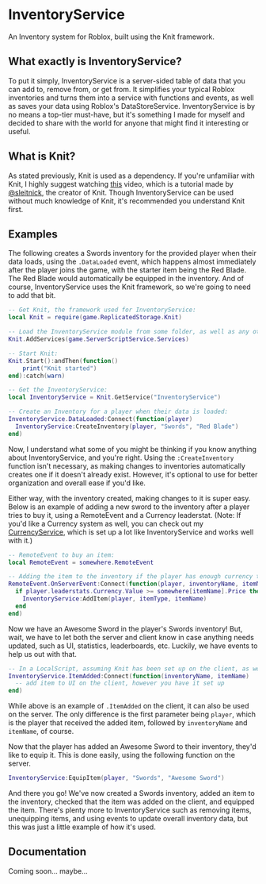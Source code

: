 # InventoryService
An Inventory system for Roblox, built using the Knit framework.

## What exactly is InventoryService?
To put it simply, InventoryService is a server-sided table of data that you can add to, remove from, or get from. It simplifies your typical Roblox inventories and turns them into a service with functions and events, as well as saves your data using Roblox's DataStoreService. InventoryService is by no means a top-tier must-have, but it's something I made for myself and decided to share with the world for anyone that might find it interesting or useful.

## What is Knit?
As stated previously, Knit is used as a dependency. If you're unfamiliar with Knit, I highly suggest watching [this](https://www.youtube.com/watch?v=0Ty2ojfdOnA) video, which is a tutorial made by [@sleitnick](https://github.com/Sleitnick), the creator of Knit. Though InventoryService can be used without much knowledge of Knit, it's recommended you understand Knit first.

## Examples
The following creates a Swords inventory for the provided player when their data loads, using the `.DataLoaded` event, which happens almost immediately after the player joins the game, with the starter item being the Red Blade. The Red Blade would automatically be equipped in the inventory. And of course, InventoryService uses the Knit framework, so we're going to need to add that bit.
```lua
-- Get Knit, the framework used for InventoryService:
local Knit = require(game.ReplicatedStorage.Knit)

-- Load the InventoryService module from some folder, as well as any other modules you have:
Knit.AddServices(game.ServerScriptService.Services)

-- Start Knit:
Knit.Start():andThen(function()
	print("Knit started")
end):catch(warn)

-- Get the InventoryService:
local InventoryService = Knit.GetService("InventoryService")

-- Create an Inventory for a player when their data is loaded:
InventoryService.DataLoaded:Connect(function(player)
  InventoryService:CreateInventory(player, "Swords", "Red Blade")
end)
```
Now, I understand what some of you might be thinking if you know anything about InventoryService, and you're right. Using the `:CreateInventory` function isn't necessary, as making changes to inventories automatically creates one if it doesn't already exist. However, it's optional to use for better organization and overall ease if you'd like.

Either way, with the inventory created, making changes to it is super easy. Below is an example of adding a new sword to the inventory after a player tries to buy it, using a RemoteEvent and a Currency leaderstat. (Note: If you'd like a Currency system as well, you can check out my [CurrencyService](https://github.com/peterron03/CurrencyService), which is set up a lot like InventoryService and works well with it.)
```lua
-- RemoteEvent to buy an item:
local RemoteEvent = somewhere.RemoteEvent

-- Adding the item to the inventory if the player has enough currency to afford it:
RemoteEvent.OnServerEvent:Connect(function(player, inventoryName, itemName)
  if player.leaderstats.Currency.Value >= somewhere[itemName].Price then
    InventoryService:AddItem(player, itemType, itemName)
  end
end)
```
Now we have an Awesome Sword in the player's Swords inventory! But, wait, we have to let both the server and client know in case anything needs updated, such as UI, statistics, leaderboards, etc. Luckily, we have events to help us out with that.
```lua
-- In a LocalScript, assuming Knit has been set up on the client, as well:
InventoryService.ItemAdded:Connect(function(inventoryName, itemName)
  -- add item to UI on the client, however you have it set up
end)
```
While above is an example of `.ItemAdded` on the client, it can also be used on the server. The only difference is the first parameter being `player`, which is the player that received the added item, followed by `inventoryName` and `itemName`, of course.

Now that the player has added an Awesome Sword to their inventory, they'd like to equip it. This is done easily, using the following function on the server.
```lua
InventoryService:EquipItem(player, "Swords", "Awesome Sword")
```
And there you go! We've now created a Swords inventory, added an item to the inventory, checked that the item was added on the client, and equipped the item. There's plenty more to InventoryService such as removing items, unequipping items, and using events to update overall inventory data, but this was just a little example of how it's used.

## Documentation
Coming soon... maybe...
